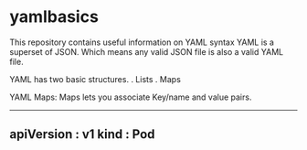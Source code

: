 # yamlbasics
This repository contains useful information on YAML syntax
YAML is a superset of JSON. Which means any valid JSON file is also a valid YAML file.

YAML has two basic structures.
  . Lists
  . Maps


YAML Maps: Maps lets you associate Key/name and value pairs.

----
apiVersion : v1
kind : Pod
--------


